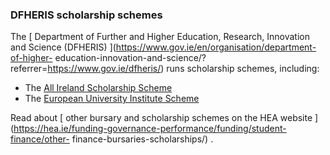###  **DFHERIS scholarship schemes**

The [ Department of Further and Higher Education, Research, Innovation and
Science (DFHERIS) ](https://www.gov.ie/en/organisation/department-of-higher-
education-innovation-and-science/?referrer=https://www.gov.ie/dfheris/) runs
scholarship schemes, including:

  * The [ All Ireland Scholarship Scheme ](http://www.allirelandscholarships.com/)
  * The [ European University Institute Scheme ](https://www.eui.eu/)

Read about [ other bursary and scholarship schemes on the HEA website
](https://hea.ie/funding-governance-performance/funding/student-finance/other-
finance-bursaries-scholarships/) .
